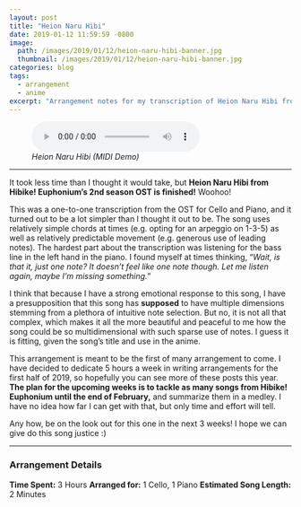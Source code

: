 ```yaml
---
layout: post
title: "Heion Naru Hibi"
date: 2019-01-12 11:59:59 -0800
image: 
  path: /images/2019/01/12/heion-naru-hibi-banner.jpg
  thumbnail: /images/2019/01/12/heion-naru-hibi-banner.jpg
categories: blog
tags:
  - arrangement
  - anime
excerpt: "Arrangement notes for my transcription of Heion Naru Hibi from Kyoto Animation’s Hibike! Euphonium series."
---
```


<figure class="align-center">
    <audio
        controls
        preload
        class="align-center"
        src="/assets/2019/01/12/heion-naru-hibi-midi-demo.mp3">
    </audio>
    <figcaption><i>Heion Naru Hibi (MIDI Demo)</i></figcaption>
</figure>

<hr>

It took less time than I thought it would take, but **Heion Naru Hibi from Hibike! Euphonium’s 2nd season OST is finished!**  Woohoo!  

This was a one-to-one transcription from the OST for Cello and Piano, and it turned out to be a lot simpler than I thought it out to be.  The song uses relatively simple chords at times (e.g. opting for an arpeggio on 1-3-5) as well as relatively predictable movement (e.g. generous use of leading notes).  The hardest part about the transcription was listening for the bass line in the left hand in the piano.  I found myself at times thinking, “*Wait, is that it, just one note?  It doesn’t feel like one note though.  Let me listen again, maybe I’m missing something.*”  

I think that because I have a strong emotional response to this song, I have a presupposition that this song has **supposed** to have multiple dimensions stemming from a plethora of intuitive note selection.  But no, it is not all that complex, which makes it all the more beautiful and peaceful to me how the song could be so multidimensional with such sparse use of notes.  I guess it is fitting, given the song’s title and use in the anime.

This arrangement is meant to be the first of many arrangement to come.  I have decided to dedicate 5 hours a week in writing arrangements for the first half of 2019, so hopefully you can see more of these posts this year.  **The plan for the upcoming weeks is to tackle as many songs from Hibike! Euphonium until the end of February,** and summarize them in a medley.  I have no idea how far I can get with that, but only time and effort will tell.

Any how, be on the look out for this one in the next 3 weeks!  I hope we can give do this song justice :)

<hr>

### Arrangement Details

**Time Spent:**  3 Hours
**Arranged for:**  1 Cello, 1 Piano
**Estimated Song Length:**  2 Minutes